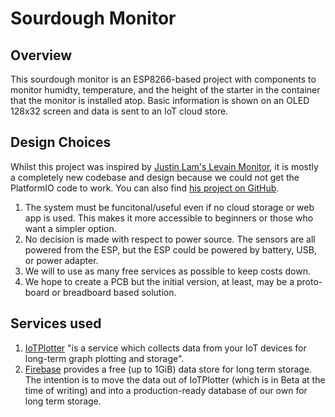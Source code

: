 # Sourdough Monitor

## Overview

This sourdough monitor is an ESP8266-based project with components to monitor humidty, temperature, and the height of the starter in the container that the monitor is installed atop. Basic information is shown on an OLED 128x32 screen and data is sent to an IoT cloud store.

## Design Choices

Whilst this project was inspired by [Justin Lam's Levain Monitor](https://www.justinmklam.com/posts/2021/02/levain-monitor/), it is mostly a completely new codebase and design because we could not get the PlatformIO code to work. You can also find [his project on GitHub](https://github.com/justinmklam/iot-sourdough-starter-monitor).

1. The system must be funcitonal/useful even if no cloud storage or web app is used. This makes it more accessible to beginners or those who want a simpler option.
1. No decision is made with respect to power source. The sensors are all powered from the ESP, but the ESP could be powered by battery, USB, or power adapter.
1. We will to use as many free services as possible to keep costs down.
1. We hope to create a PCB but the initial version, at least, may be a proto-board or breadboard based solution.

## Services used

1. [IoTPlotter](http://iotplotter.com/) "is a service which collects data from your IoT devices for long-term graph plotting and storage".
1. [Firebase](https://firebase.google.com/) provides a free (up to 1GiB) data store for long term storage. The intention is to move the data out of IoTPlotter (which is in Beta at the time of writing) and into a production-ready database of our own for long term storage.
